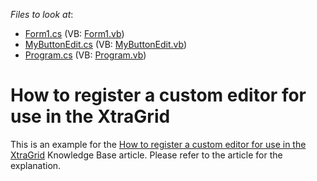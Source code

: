 <!-- default file list -->
*Files to look at*:

* [Form1.cs](./CS/RegisterCustomEditor/Form1.cs) (VB: [Form1.vb](./VB/RegisterCustomEditor/Form1.vb))
* [MyButtonEdit.cs](./CS/RegisterCustomEditor/MyButtonEdit.cs) (VB: [MyButtonEdit.vb](./VB/RegisterCustomEditor/MyButtonEdit.vb))
* [Program.cs](./CS/RegisterCustomEditor/Program.cs) (VB: [Program.vb](./VB/RegisterCustomEditor/Program.vb))
<!-- default file list end -->
# How to register a custom editor for use in the XtraGrid


<p>This is an example for the <a href="https://www.devexpress.com/Support/Center/p/A1237">How to register a custom editor for use in the XtraGrid</a> Knowledge Base article. Please refer to the article for the explanation.</p>

<br/>


